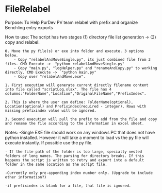 # FileRelabel

Purpose:
    To Help PurDev PV team relabel with prefix and organize Benchling entry exports

How to use:
    The script has two stages (1) directory file list generation -> (2) copy and relabel.

    0. Move the py file(s) or exe into folder and execute. 3 options below.
        - Copy "relabelAndMoveSingle.py", its just combined file from 3 files. CMD Execute ->  "python relabelAndMoveSingle.py"
        - Copy "main.py", "logHelper.py" and "renameAndCopy.py" to working directly. CMD Execute ->  "python main.py"
        - Copy over "relabelAndMove.exe". 

    1. First execution will generate current directly filename content into file called "scriptLog.xlsx". The file has 4 columns:"FolderName","Location","OriginalFileName","PrefixIndex". 

    2. This is where the user can define: FolderName(optional), Location(optional) and Prefixindex(required - integer). Rows with missing prefixindex value will be ignored.
    
    3. Second execution will pull the prefix to add from the file and copy and rename the file according to the information in excel sheet.

Notes:
    -Single EXE file should work on any windows PC that does not have python installed. However it will take a moment to load vs the py file will execute instantly. If possible use the py file.

    - If the file path of the folder is too large, specially nested folders of long names. The parsing for directory breaks. If this happens the script is written to retry and export into a default folder in the same location as the script file.

    -Currently only pre-appending index number only. (Upgrade to include other information?)

    -if prefixindex is blank for a file, that file is ignored.
